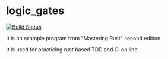# logic_gates
[![Build Status](https://app.travis-ci.com/wyklq/logic_gates.svg?branch=main)](https://app.travis-ci.com/wyklq/logic_gates)

It is an example program from "Mastering Rust" second edition.

It is used for practicing rust based TDD and CI on line.


